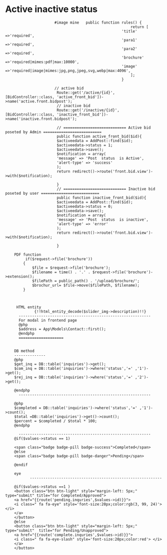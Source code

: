 # Active inactive status 
                          #image mine   public function rules() {
                                                            return [
                                                        'title' =>'required',
                                                        'para1' =>'required',
                                                        'para2' =>'required',
                                                        'brochure' =>'required|mimes:pdf|max:10000',
                                                        'image' =>'required|image|mimes:jpg,png,jpeg,svg,webp|max:4096',
                                                            ];
                                                        }

                          // active bid
                           Route::get('/active/{id}',[BidController::class, 'active_front_bid'])->name('active.front.bidpost');
                           // inactive bid
                           Route::get('/inactive/{id}',[BidController::class, 'inactive_front_bid'])->name('inactive.front.bidpost');

                           // ============================ Active bid poseted by Admin ==========================
                           public function active_front_bid($id){
                           $activeedata = AddPost::find($id);
                           $activeedata->status = 1;  
                           $activeedata->save();
                           $notification = array(
                           'message' => 'Post  status  is Active',
                           'alert-type' => 'success'
                           );
                           return redirect()->route('front.bid.view')->with($notification);

                           }
                           // ============================ Inactive bid poseted by user ==========================
                           public function inactive_front_bid($id){
                           $activeedata = AddPost::find($id);
                           $activeedata->status = 0;  
                           $activeedata->save();
                           $notification = array(
                           'message' => 'Post  status  is inactive',
                           'alert-type' => 'error'
                           );
                           return redirect()->route('front.bid.view')->with($notification);

                           }
<!-- =================================== -->
        
        PDF function 
             if($request->file('brochure')) 
            {
                $file = $request->file('brochure');
                $filename = time() . '.' . $request->file('brochure')->extension();
                $filePath = public_path() . '/upload/brochure/';
                $brochur_url= $file->move($filePath, $filename);
            }
         
         
         
         HTML entity 
                 {!!html_entity_decode($slider_img->description)!!}
          -----------------------------------------------------------
          For modal in frontend page 
          @php 
          $address = App\Models\Contact::first();
          @endphp
          ====================
        
        
        DB method 
        --------------
        @php 
        $get_inq = DB::table('inquiries')->get();
        $com_inq = DB::table('inquiries')->where('status','=' ,'1')->get();
        $rej_inq = DB::table('inquiries')->where('status','=' ,'2')->get();

        @endphp
          -----------------------------------------------------------

        @php 
        $completed = DB::table('inquiries')->where('status','=' ,'1')->count();
        $total =DB::table('inquiries')->get()->count();
        $percent = $completed / $total * 100;
        @endphp

          -----------------------------------------------------------
        @if($values->status == 1)

        <span class="badge badge-pill badge-success">Completed</span>
        @else
        <span class="badge badge-pill badge-danger">Pending</span>

        @endif

        eye 
               -----------------------------------------------------------

        @if($values->status ==1 )
        <button class="btn btn-light" style="margin-left: 5px;" type="submit" title="for Completed/Approved">
        <a href="{{route('pending.inquries',$values->id)}}">
        <i class=" fa fa-eye" style='font-size:20px;color:rgb(3, 99, 24)'> </i>
        </a>
        </button>
        @else
        <button class="btn btn-light" style="margin-left: 5px;" type="submit"  title="for Pending/Unapproved">
        <a href="{{route('complete.inquries',$values->id)}}">
        <i class=" fa fa-eye-slash" style='font-size:20px;color:red'> </i>
        </a>
        </button>
